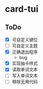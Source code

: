 # card-tui

## ToDo

- [x] 可自定义键位
- [ ] 可自定义主题
- [x] 正确退出程序
    - bug
- [x] 实现抽卡样式
- [x] 读取单词文本
- [ ] 写入单词文本
- [ ] 移除无用代码
